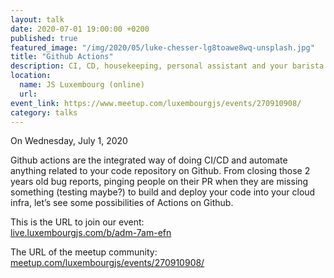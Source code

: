 ```yaml
---
layout: talk
date: 2020-07-01 19:00:00 +0200
published: true
featured_image: "/img/2020/05/luke-chesser-lg8toawe8wq-unsplash.jpg"
title: "Github Actions"
description: CI, CD, housekeeping, personal assistant and your barista
location:
  name: JS Luxembourg (online)
  url: 
event_link: https://www.meetup.com/luxembourgjs/events/270910908/
category: talks
---
```

On Wednesday, July 1, 2020

Github actions are the integrated way of doing CI/CD and automate anything related to your code repository on Github. From closing those 2 years old bug reports, pinging people on their PR when they are missing something (testing maybe?) to build and deploy your code into your cloud infra, let’s see some possibilities of Actions on Github.  
  
This is the URL to join our event:  
[live.luxembourgjs.com/b/adm-7am-efn](https://live.luxembourgjs.com/b/adm-7am-efn "luxembourgjs.com/b/adm-7am-efn")

The URL of the meetup community: [meetup.com/luxembourgjs/events/270910908/](https://www.meetup.com/luxembourgjs/events/270910908/ "meetup.com/luxembourgjs/events/270910908/")
